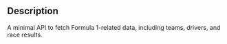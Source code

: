 ## Description

A minimal API to fetch Formula 1-related data, including teams, drivers, and race results.

